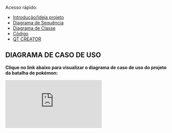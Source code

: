 Acesso rápido:

 - [Introdução/Ideia projeto](./pf.md)
 - [Diagrama de Sequência](./ds.md)
 - [Diagrama de Classe](./dc.md)
 - [Código](./codigo.md)
 - [QT CREATOR](./qtcreator.md)

## DIAGRAMA DE CASO DE USO

**Clique no link abaixo para visualizar o diagrama de caso de uso do projeto da batalha de pokémon:**

![DIAGRAMA DE CASO DE USO](https://github.com/thaislisatchok/PRG22107_2023.2/blob/main/Diagrama%20de%20caso%20de%20uso.drawio.pdf)
